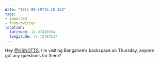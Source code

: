 ```yaml
---
date: "2011-09-19T13:58:16Z"
tags:
- imported
- from-twitter
location:
  latitude: 12.97418984
  longitude: 77.72784137
---
```

Hey [@HSNOTTS](https://twitter.com/HSNOTTS), I'm visiting Bangalore's backspace on Thursday, anyone got any questions for them?
